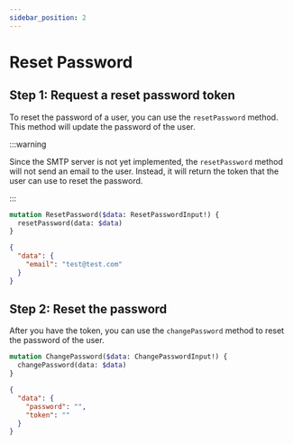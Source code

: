 ```yaml
---
sidebar_position: 2
---
```


# Reset Password

## Step 1: Request a reset password token

To reset the password of a user, you can use the `resetPassword` method. This method will update the password of the user.

:::warning

Since the SMTP server is not yet implemented, the `resetPassword` method will not send an email to the user. Instead, it will return the token that the user can use to reset the password.

:::

``` graphql
mutation ResetPassword($data: ResetPasswordInput!) {
  resetPassword(data: $data)
}
```

``` json
{
  "data": {
    "email": "test@test.com"
  }
}
```

## Step 2: Reset the password

After you have the token, you can use the `changePassword` method to reset the password of the user.

``` graphql
mutation ChangePassword($data: ChangePasswordInput!) {
  changePassword(data: $data)
}
```

``` json
{
  "data": {
    "password": "",
    "token": ""
  }
}
```